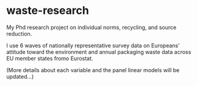 # waste-research
My Phd research project on individual norms, recycling, and source reduction. 

I use 6 waves of nationally representative survey data on Europeans' attitude toward the environment and annual packaging waste data across EU member states fromo Eurostat. 

(More details about each variable and the panel linear models will be updated...)